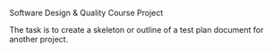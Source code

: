 Software Design & Quality Course Project

The task  is to create a skeleton or outline of a test plan document for another project.
